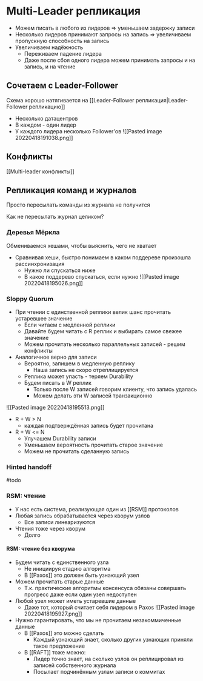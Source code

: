 # Multi-Leader репликация

* Можем писать в любого из лидеров => уменьшаем задержку записи
* Несколько лидеров принимают запросы на запись => увеличиваем пропускную способность на запись
* Увеличиваем надёжность
	* Переживаем падение лидера
	* Даже после сбоя одного лидера можем принимать запросы и на запись, и на чтение

## Сочетаем с Leader-Follower
Схема хорошо натягивается на [[Leader-Follower репликация|Leader-Follower репликацию]]
* Несколько датацентров
* В каждом - один лидер
* У каждого лидера несколько Follower'ов
![[Pasted image 20220418191038.png]]

## Конфликты
[[Multi-leader конфликты]]

## Репликация команд и журналов

Просто пересылать команды из журнала не получится

Как не пересылать журнал целиком?

### Деревья Мёркла

Обмениваемся хешами, чтобы выяснить, чего не хватает

* Сравнивая хеши, быстро понимаем в каком поддереве произошла рассинхронизация
	* Нужно ли спускаться ниже
	* В какое поддерево спускаться, если нужно
![[Pasted image 20220418195026.png]]

### Sloppy Quorum
* При чтении с единственной реплики велик шанс прочитать устаревшее значение
	* Если читаем с медленной реплики
	* Давайте будем читать с R реплик и выбирать самое свежее значение
	* Можем прочитать несколько параллельных записей - решим конфликты
* Аналогичное верно для записи
	* Вероятно, запишем в медленную реплику
		* Наша запись не скоро отреплицируется
	* Реплика может упасть - теряем Durability
	* Будем писать в W реплик
		* Только после W записей говорим клиенту, что запись удалась
		* Можем делать эти W записей транзакционно

![[Pasted image 20220418195513.png]]
* R + W > N
	* каждая подтверждённая запись будет прочитана
* R + W <= N
	* Улучашем Durability записи
	* Уменьшаем вероятность прочитать старое значение
	* Можем не прочитать сделанную запись

### Hinted handoff
#todo 

### RSM: чтение
* У нас есть система, реализующая один из [[RSM]] протоколов
* Любая запись обрабатывается через кворум узлов
	* Все записи линеаризуются
* Чтения тоже через кворум
	* Долго

#### RSM: чтение без кворума
* Будем читать с единственного узла
	* Не инициируя стадию алгоритма
	* В [[Paxos]] это должен быть узнающий узел
* Можем прочитать старые данные
	* Т.к. практические алгоритмы консенсуса обязаны совершать прогресс даже если один узел недоступен
* Любой узел может иметь устаревшие данные
	* Даже тот, который считает себя лидером в Paxos
![[Pasted image 20220418195927.png]]
* Нужно гарантировать, что мы не прочитаем незакоммиченные данные
	* В [[Paxos]] это можно сделать
		* Каждый узнающий знает, сколько других узнающих приняли такое предложение
	* В [[RAFT]] тоже можно:
		* Лидер точно знает, на сколько узлов он реплицировал из записей собственного журнала
		* Посылает подчинённым узлам записи о коммитах